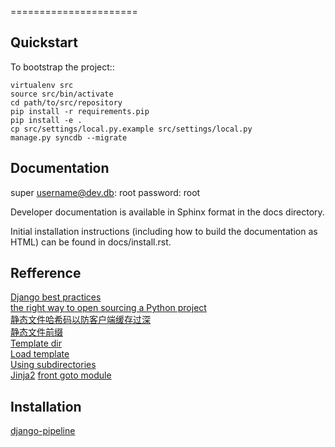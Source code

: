 
======================

Quickstart
----------

To bootstrap the project::

    virtualenv src
    source src/bin/activate
    cd path/to/src/repository
    pip install -r requirements.pip
    pip install -e .
    cp src/settings/local.py.example src/settings/local.py
    manage.py syncdb --migrate

Documentation
-------------
super username@dev.db: root
password: root

Developer documentation is available in Sphinx format in the docs directory.

Initial installation instructions (including how to build the documentation as
HTML) can be found in docs/install.rst.

Refference
-------------
[Django best practices](http://lincolnloop.com/django-best-practices/)  
[the right way to open sourcing a Python project](http://www.jeffknupp.com/blog/2013/08/16/open-sourcing-a-python-project-the-right-way/)  
[静态文件哈希码以防客户端缓存过深](https://docs.djangoproject.com/en/dev/ref/contrib/staticfiles/#storages)  
[静态文件前缀](https://docs.djangoproject.com/en/1.6/ref/settings/#staticfiles-dirs)  
[Template dir](https://docs.djangoproject.com/en/1.6/ref/settings/#template-dirs)  
[Load template](https://docs.djangoproject.com/en/1.6/ref/templates/api/#loading-templates)  
[Using subdirectories](https://docs.djangoproject.com/en/1.6/ref/templates/api/#using-subdirectories)  
[Jinja2](https://docs.djangoproject.com/en/1.6/ref/templates/api/#using-an-alternative-template-language)
[front goto module](http://blog.segmentfault.com/teambition/1190000000517257)

Installation
-------------
[django-pipeline](http://django-pipeline.readthedocs.org/en/latest/)